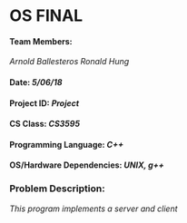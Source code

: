 # OS FINAL
#### Team Members:
*Arnold Ballesteros*
*Ronald Hung*
#### Date:  *5/06/18*
#### Project ID: *Project*
#### CS Class: *CS3595*
#### Programming Language: *C++*
#### OS/Hardware Dependencies: *UNIX, g++*

### Problem Description:
*This program implements a server and client*
